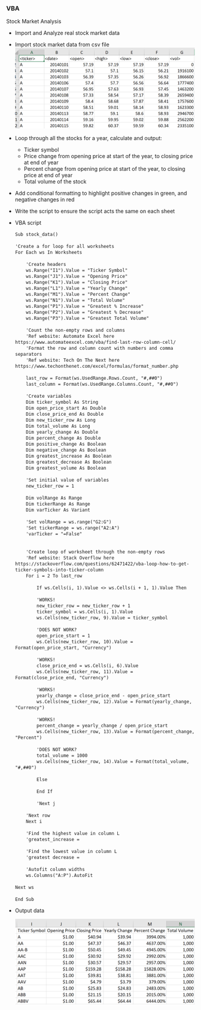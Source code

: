 ### VBA

Stock Market Analysis
* Import and Analyze real stock market data
* Import stock market data from csv file
    ![vba](vba1.jpg)
* Loop through all the stocks for a year, calculate and output:
    * Ticker symbol
    * Price change from opening price at start of the year, to closing price at end of year
    * Percent change from opening price at start of the year, to closing price at end of year
    * Total volume of the stock
* Add conditional formatting to highlight positive changes in green, and negative changes in red
* Write the script to ensure the script acts the same on each sheet

* VBA script
    ```
    Sub stock_data()
    
    'Create a for loop for all worksheets
    For Each ws In Worksheets

        'Create headers
        ws.Range("I1").Value = "Ticker Symbol"
        ws.Range("J1").Value = "Opening Price"
        ws.Range("K1").Value = "Closing Price"
        ws.Range("L1").Value = "Yearly Change"
        ws.Range("M1").Value = "Percent Change"
        ws.Range("N1").Value = "Total Volume"
        ws.Range("P1").Value = "Greatest % Increase"
        ws.Range("P2").Value = "Greatest % Decrease"
        ws.Range("P3").Value = "Greatest Total Volume"
        
        'Count the non-empty rows and columns
        'Ref website: Automate Excel here https://www.automateexcel.com/vba/find-last-row-column-cell/
        'Format the row and column count with numbers and comma separators
        'Ref website: Tech On The Next here https://www.techonthenet.com/excel/formulas/format_number.php
        
        last_row = Format(ws.UsedRange.Rows.Count, "#,##0")
        last_column = Format(ws.UsedRange.Columns.Count, "#,##0")
        
        'Create variables
        Dim ticker_symbol As String
        Dim open_price_start As Double
        Dim close_price_end As Double
        Dim new_ticker_row As Long
        Dim total_volume As Long
        Dim yearly_change As Double
        Dim percent_change As Double
        Dim positive_change As Boolean
        Dim negative_change As Boolean
        Dim greatest_increase As Boolean
        Dim greatest_decrease As Boolean
        Dim greatest_volume As Boolean
        
        'Set initial value of variables
        new_ticker_row = 1
        
        Dim volRange As Range
        Dim tickerRange As Range
        Dim varTicker As Variant
            
        'Set volRange = ws.range("G2:G")
        'Set tickerRange = ws.range("A2:A")
        'varTicker = "=False"
            
        
        'Create loop of worksheet through the non-empty rows
        'Ref website: Stack Overflow here https://stackoverflow.com/questions/62471422/vba-loop-how-to-get-ticker-symbols-into-ticker-column
        For i = 2 To last_row
                
            If ws.Cells(i, 1).Value <> ws.Cells(i + 1, 1).Value Then
                    
            'WORKS!
            new_ticker_row = new_ticker_row + 1
            ticker_symbol = ws.Cells(i, 1).Value
            ws.Cells(new_ticker_row, 9).Value = ticker_symbol
            
            'DOES NOT WORK?
            open_price_start = 1
            ws.Cells(new_ticker_row, 10).Value = Format(open_price_start, "Currency")
            
            'WORKS!
            close_price_end = ws.Cells(i, 6).Value
            ws.Cells(new_ticker_row, 11).Value = Format(close_price_end, "Currency")
            
            'WORKS!
            yearly_change = close_price_end - open_price_start
            ws.Cells(new_ticker_row, 12).Value = Format(yearly_change, "Currency")
            
            'WORKS!
            percent_change = yearly_change / open_price_start
            ws.Cells(new_ticker_row, 13).Value = Format(percent_change, "Percent")
            
            'DOES NOT WORK?
            total_volume = 1000
            ws.Cells(new_ticker_row, 14).Value = Format(total_volume, "#,##0")
            
            Else

            End If
            
            'Next j
        
        'Next row
        Next i
        
        'Find the highest value in column L
        'greatest_increase =
        
        'Find the lowest value in column L
        'greatest decrease =
            
        'Autofit column widths
        ws.Columns("A:P").AutoFit
        
    Next ws

    End Sub

    ```
* Output data
    
    ![vba2](vba2.jpg)
